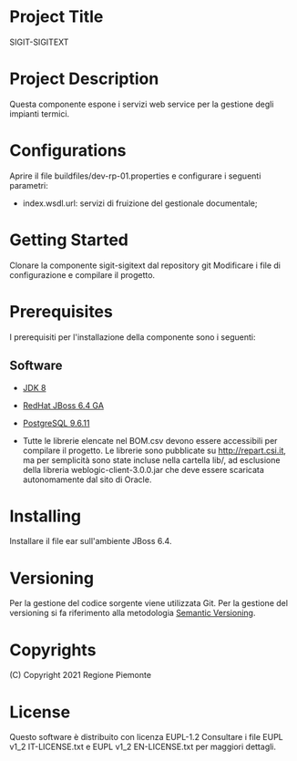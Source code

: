 # Project Title
SIGIT-SIGITEXT

# Project Description
Questa componente espone i servizi web service per la gestione degli impianti termici.

# Configurations
Aprire il file buildfiles/dev-rp-01.properties e configurare i seguenti parametri:
- index.wsdl.url: servizi di fruizione del gestionale documentale;

# Getting Started 
Clonare la componente sigit-sigitext dal repository git 
Modificare i file di configurazione e compilare il progetto.

# Prerequisites
I prerequisiti per l'installazione della componente sono i seguenti:
## Software
- [JDK 8](https://www.apache.org)
- [RedHat JBoss 6.4 GA](https://developers.redhat.com)  
- [PostgreSQL 9.6.11](https://www.postgresql.org/download/)  

- Tutte le librerie elencate nel BOM.csv devono essere accessibili per compilare il progetto. Le librerie sono pubblicate su http://repart.csi.it, ma per semplicità sono state incluse nella cartella lib/, ad esclusione della libreria weblogic-client-3.0.0.jar che deve essere scaricata autonomamente dal sito di Oracle.

# Installing
Installare il file ear sull'ambiente JBoss 6.4. 

# Versioning
Per la gestione del codice sorgente viene utilizzata Git. Per la gestione del versioning si fa riferimento alla metodologia [Semantic Versioning](https://semver.org/).

# Copyrights
(C) Copyright 2021 Regione Piemonte

# License
Questo software è distribuito con licenza EUPL-1.2
Consultare i file EUPL v1_2 IT-LICENSE.txt e EUPL v1_2 EN-LICENSE.txt per maggiori dettagli.

